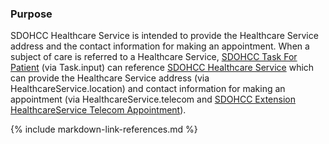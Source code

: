 
### Purpose
SDOHCC Healthcare Service is intended to provide the Healthcare Service address and the contact information for making an appointment.
When a subject of care is referred to a Healthcare Service, [SDOHCC Task For Patient](StructureDefinition-SDOHCC-TaskForPatient.html) (via Task.input) can reference [SDOHCC Healthcare Service](StructureDefinition-SDOHCC-HealthcareService.html) which can provide the Healthcare Service address (via HealthcareService.location) and contact information for making an appointment (via HealthcareService.telecom and [SDOHCC Extension HealthcareService Telecom Appointment](SDOHCCExtensionHealthcareServiceTelecomAppointment)).


{% include markdown-link-references.md %}